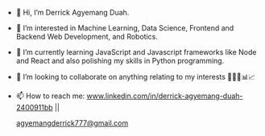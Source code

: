 - 👋 Hi, I’m Derrick Agyemang Duah.
- 👀 I’m interested in Machine Learning, Data Science, Frontend and Backend Web Development, and Robotics.

- 🌱 I’m currently learning JavaScript and Javascript frameworks like Node and React and also polishing my skills in Python programming.
- 💞️ I’m looking to collaborate on anything relating to my interests 👨‍💻🤖📊📈
- 📫 How to reach me: www.linkedin.com/in/derrick-agyemang-duah-2400911bb || 

    agyemangderrick777@gmail.com

<!---
derrick-code11/derrick-code11 is a ✨ special ✨ repository because its `README.md` (this file) appears on your GitHub profile.
You can click the Preview link to take a look at your changes.
--->
